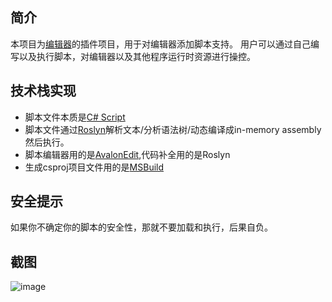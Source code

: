 ## 简介
  本项目为[编辑器](https://github.com/NyagekiFumenProject/OngekiFumenEditor)的插件项目，用于对编辑器添加脚本支持。
  用户可以通过自己编写以及执行脚本，对编辑器以及其他程序运行时资源进行操控。

## 技术栈实现
   * 脚本文件本质是[C# Script](https://docs.microsoft.com/en-us/archive/msdn-magazine/2016/january/essential-net-csharp-scripting)
   * 脚本文件通过[Roslyn](https://github.com/dotnet/roslyn)解析文本/分析语法树/动态编译成in-memory assembly然后执行。
   * 脚本编辑器用的是[AvalonEdit](https://github.com/icsharpcode/AvalonEdit),代码补全用的是Roslyn
   * 生成csproj项目文件用的是[MSBuild](https://docs.microsoft.com/en-us/visualstudio/msbuild/msbuild-api?view=vs-2022)

## 安全提示
  如果你不确定你的脚本的安全性，那就不要加载和执行，后果自负。
  
## 截图
![image](https://user-images.githubusercontent.com/7549173/168473960-0a012d3d-3f17-4169-a206-b756cc3e0628.png)
